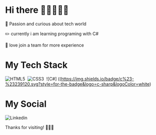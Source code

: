 # Hi there 👋🏻👨🏻‍💻

🌱 Passion and curious about tech world

✏️ currently i am learning programing with C#

🔅 love join a team for more experience

# My Tech Stack
![HTML5](https://img.shields.io/badge/-HTML5-05122A?style=flat&logo=HTML5)&nbsp;
![CSS3](https://img.shields.io/badge/-CSS3-05122A?style=flat&logo=CSS3&logoColor=1572B6)&nbsp;
![C#] ((https://img.shields.io/badge/c%23-%23239120.svg?style=for-the-badge&logo=c-sharp&logoColor=white)

# My Social
![Linkedin](https://www.linkedin.com/in/hosseinghahari/)




Thanks for visiting! 🙏🏻🌺
